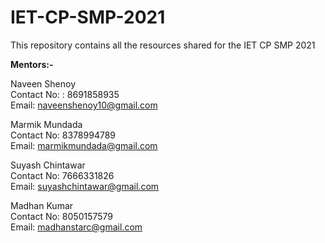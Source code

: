# IET-CP-SMP-2021
This repository contains all the resources shared for the IET CP SMP 2021

**Mentors:-**

Naveen Shenoy\
Contact No: : 8691858935\
Email: naveenshenoy10@gmail.com

Marmik Mundada\
Contact No: 8378994789\
Email: marmikmundada@gmail.com

Suyash Chintawar\
Contact No: 7666331826\
Email: suyashchintawar@gmail.com

Madhan Kumar\
Contact No: 8050157579\
Email: madhanstarc@gmail.com
